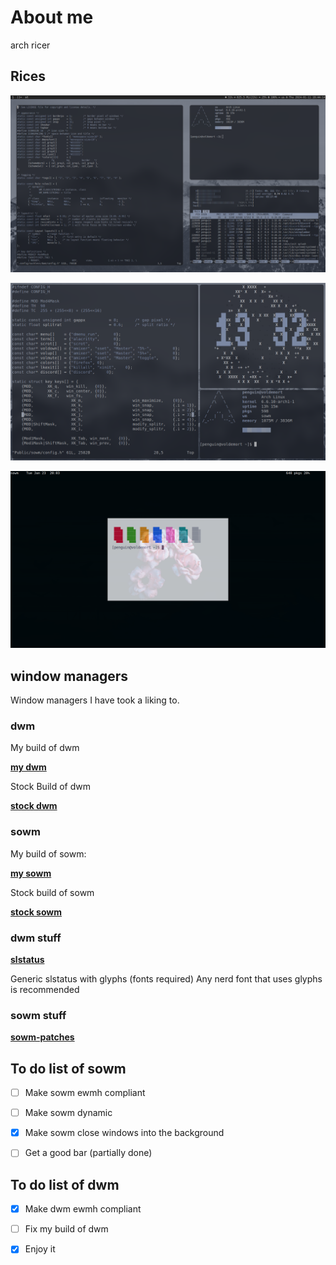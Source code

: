 # About me
arch ricer
## Rices
![image1](https://raw.githubusercontent.com/Z0achary/Z0achary/main/2024-01-11-184415_1600x900_scrot.png)

![image2](https://raw.githubusercontent.com/Z0achary/Z0achary/main/2024-01-14-133223_1600x900_scrot.png)

![image3](https://raw.githubusercontent.com/Z0achary/Z0achary/main/2024-01-23-200354_1600x900_scrot.png)

## window managers
Window managers I have took a liking to.
### dwm
My build of dwm

[__**my dwm**__](https://github.com/Z0achary/dwm)

Stock Build of dwm

[__**stock dwm**__](https://git.suckless.org/dwm)
### sowm
My build of sowm:

[__**my sowm**__](https://github.com/Z0achary/sowm)

Stock build of sowm

[__**stock sowm**__](https://github.com/dylanaraps/sowm)
### dwm stuff
[**slstatus**](https://github.com/brookiestein/slstatus)

Generic slstatus with glyphs (fonts required)
Any nerd font that uses glyphs is recommended

### sowm stuff
[**sowm-patches**](https://github.com/dylanaraps/sowm-patches)

## To do list of sowm

- [ ] Make sowm ewmh compliant

- [ ] Make sowm dynamic

- [x] Make sowm close windows into the background

- [ ] Get a good bar (partially done)
## To do list of dwm

 - [x] Make dwm ewmh compliant
 
 - [ ] Fix my build of dwm

 - [x] Enjoy it
